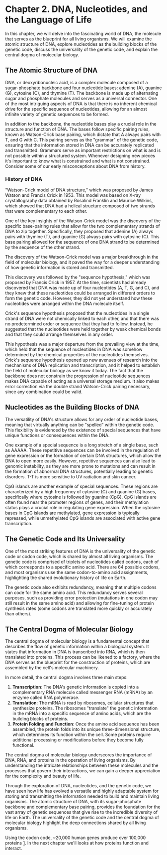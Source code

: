 # Chapter 2. DNA, Nucleotides, and the Language of Life

In this chapter, we will delve into the fascinating world of DNA, the molecule that serves as the blueprint for all living organisms. We will examine the atomic structure of DNA, explore nucleotides as the building blocks of the genetic code, discuss the universality of the genetic code, and explain the central dogma of molecular biology.

## The Atomic Structure of DNA

DNA, or deoxyribonucleic acid, is a complex molecule composed of a sugar-phosphate backbone and four nucleotide bases: adenine (A), guanine (G), cytosine (C), and thymine (T). The backbone is made up of alternating sugar and phosphate molecules and serves as a universal connector. One of the most intriguing aspects of DNA is that there is no inherent chemical drive for the specific sequence of nucleotides, allowing for an almost infinite variety of genetic sequences to be formed.

In addition to the backbone, the nucleotide bases play a crucial role in the structure and function of DNA. The bases follow specific pairing rules, known as Watson-Crick base pairing, which dictate that A always pairs with T, and G with C. This pairing serves as the "grammar" of the genetic code, ensuring that the information stored in DNA can be accurately replicated and transmitted. Grammars serve as important restrictions on what is and is not possible within a structured system. Whenever designing new pieces it's important to know what is constrained and what is not constrained. Consider some of our early misconceptions about DNA from history.

### History of DNA
"Watson-Crick model of DNA structure," which was proposed by James Watson and Francis Crick in 1953. This model was based on X-ray crystallography data obtained by Rosalind Franklin and Maurice Wilkins, which showed that DNA had a helical structure composed of two strands that were complementary to each other.

One of the key insights of the Watson-Crick model was the discovery of the specific base-pairing rules that allow for the two complementary strands of DNA to zip together. Specifically, they proposed that adenine (A) always pairs with thymine (T), and guanine (G) always pairs with cytosine (C). This base pairing allowed for the sequence of one DNA strand to be determined by the sequence of the other strand.

The discovery of the Watson-Crick model was a major breakthrough in the field of molecular biology, and it paved the way for a deeper understanding of how genetic information is stored and transmitted.

This discovery was followed by the "sequence hypothesis," which was proposed by Francis Crick in 1957. At the time, scientists had already discovered that DNA was made up of four nucleotides (A, T, G, and C), and they knew that these nucleotides could be arranged in different orders to form the genetic code. However, they did not yet understand how these nucleotides were arranged within the DNA molecule itself.

Crick's sequence hypothesis proposed that the nucleotides in a single strand of DNA were not chemically linked to each other, and that there was no predetermined order or sequence that they had to follow. Instead, he suggested that the nucleotides were held together by weak chemical bonds and that they could arrange themselves in any order.

This hypothesis was a major departure from the prevailing view at the time, which held that the sequence of nucleotides in DNA was somehow determined by the chemical properties of the nucleotides themselves. Crick's sequence hypothesis opened up new avenues of research into the mechanisms of DNA replication and transcription, and it helped to establish the field of molecular biology as we know it today. The fact that the backbone does not constrain the progression of nucleotide sequences makes DNA capable of acting as a universal storage medium. It also makes error correction via the double strand Watson-Crick pairing necessary, since any combination could be valid.


## Nucleotides as the Building Blocks of DNA

The versatility of DNA's structure allows for any order of nucleotide bases, meaning that virtually anything can be "spelled" within the genetic code. This flexibility is evidenced by the existence of special sequences that have unique functions or consequences within the DNA.

One example of a special sequence is a long stretch of a single base, such as AAAAA. These repetitive sequences can be involved in the regulation of gene expression or the formation of certain DNA structures, which allow the DNA to open more easily. However, repetitive sequences can also lead to genomic instability, as they are more prone to mutations and can result in the formation of abnormal DNA structures, potentially leading to genetic disorders. T-T is more sensitive to UV radiation and skin cancer.

CpG islands are another example of special sequences. These regions are characterized by a high frequency of cytosine (C) and guanine (G) bases, specifically where cytosine is followed by guanine (CpG). CpG islands are often found near the promoter regions of genes, and their methylation status plays a crucial role in regulating gene expression. When the cytosine bases in CpG islands are methylated, gene expression is typically repressed, while unmethylated CpG islands are associated with active gene transcription.

## The Genetic Code and Its Universality

One of the most striking features of DNA is the universality of the genetic code or codon code, which is shared by almost all living organisms. The genetic code is comprised of triplets of nucleotides called codons, each of which corresponds to a specific amino acid. There are 64 possible codons, and most organisms use the same codon-to-amino acid assignments, highlighting the shared evolutionary history of life on Earth.

The genetic code also exhibits redundancy, meaning that multiple codons can code for the same amino acid. This redundancy serves several purposes, such as providing error protection (mutations in one codon may still result in the same amino acid) and allowing for fine-tuning of protein synthesis rates (some codons are translated more quickly or accurately than others).

## The Central Dogma of Molecular Biology

The central dogma of molecular biology is a fundamental concept that describes the flow of genetic information within a biological system. It states that information in DNA is transcribed into RNA, which is then translated into proteins. This process can be likened to a factory, where the DNA serves as the blueprint for the construction of proteins, which are assembled by the cell's molecular machinery.

In more detail, the central dogma involves three main steps:

1. **Transcription**: The DNA's genetic information is copied into a complementary RNA molecule called messenger RNA (mRNA) by an enzyme called RNA polymerase.
2. **Translation**: The mRNA is read by ribosomes, cellular structures that synthesize proteins. The ribosomes "translate" the genetic information in the mRNA into a specific sequence of amino acids, which are the building blocks of proteins.
3. **Protein Folding and Function**: Once the amino acid sequence has been assembled, the protein folds into its unique three-dimensional structure, which determines its function within the cell. Some proteins require additional processing or modifications before they become fully functional.

The central dogma of molecular biology underscores the importance of DNA, RNA, and proteins in the operation of living organisms. By understanding the intricate relationships between these molecules and the processes that govern their interactions, we can gain a deeper appreciation for the complexity and beauty of life.

Through the exploration of DNA, nucleotides, and the genetic code, we have seen how life has evolved a versatile and highly adaptable system for storing and transmitting the information needed to build and maintain living organisms. The atomic structure of DNA, with its sugar-phosphate backbone and complementary base pairing, provides the foundation for the vast array of genetic sequences that give rise to the incredible diversity of life on Earth. The universality of the genetic code and the central dogma of molecular biology highlight the deep connections shared by all living organisms.

Using the codon code, ~20,000 human genes produce over 100,000 proteins [1](https://www.ncbi.nlm.nih.gov/pmc/articles/PMC4889822/). In the next chapter we'll looks at how proteins function and interact. 
